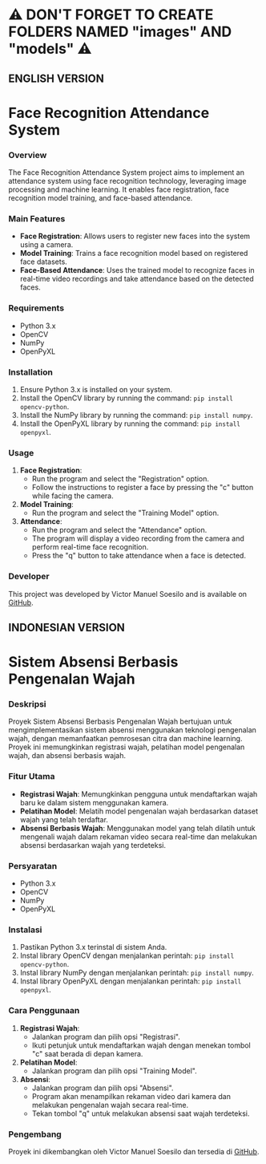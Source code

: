 # :warning: DON'T FORGET TO CREATE FOLDERS NAMED "images" AND "models" :warning:

## ENGLISH VERSION

# Face Recognition Attendance System

### Overview

The Face Recognition Attendance System project aims to implement an attendance system using face recognition technology, leveraging image processing and machine learning. It enables face registration, face recognition model training, and face-based attendance.

### Main Features

- **Face Registration**: Allows users to register new faces into the system using a camera.
- **Model Training**: Trains a face recognition model based on registered face datasets.
- **Face-Based Attendance**: Uses the trained model to recognize faces in real-time video recordings and take attendance based on the detected faces.

### Requirements

- Python 3.x
- OpenCV
- NumPy
- OpenPyXL

### Installation

1. Ensure Python 3.x is installed on your system.
2. Install the OpenCV library by running the command: `pip install opencv-python`.
3. Install the NumPy library by running the command: `pip install numpy`.
4. Install the OpenPyXL library by running the command: `pip install openpyxl`.

### Usage

1. **Face Registration**:
   - Run the program and select the "Registration" option.
   - Follow the instructions to register a face by pressing the "c" button while facing the camera.
2. **Model Training**:
   - Run the program and select the "Training Model" option.
3. **Attendance**:
   - Run the program and select the "Attendance" option.
   - The program will display a video recording from the camera and perform real-time face recognition.
   - Press the "q" button to take attendance when a face is detected.

### Developer

This project was developed by Victor Manuel Soesilo and is available on [GitHub](https://github.com/victorman01/).

## INDONESIAN VERSION

# Sistem Absensi Berbasis Pengenalan Wajah

### Deskripsi

Proyek Sistem Absensi Berbasis Pengenalan Wajah bertujuan untuk mengimplementasikan sistem absensi menggunakan teknologi pengenalan wajah, dengan memanfaatkan pemrosesan citra dan machine learning. Proyek ini memungkinkan registrasi wajah, pelatihan model pengenalan wajah, dan absensi berbasis wajah.

### Fitur Utama

- **Registrasi Wajah**: Memungkinkan pengguna untuk mendaftarkan wajah baru ke dalam sistem menggunakan kamera.
- **Pelatihan Model**: Melatih model pengenalan wajah berdasarkan dataset wajah yang telah terdaftar.
- **Absensi Berbasis Wajah**: Menggunakan model yang telah dilatih untuk mengenali wajah dalam rekaman video secara real-time dan melakukan absensi berdasarkan wajah yang terdeteksi.

### Persyaratan

- Python 3.x
- OpenCV
- NumPy
- OpenPyXL

### Instalasi

1. Pastikan Python 3.x terinstal di sistem Anda.
2. Instal library OpenCV dengan menjalankan perintah: `pip install opencv-python`.
3. Instal library NumPy dengan menjalankan perintah: `pip install numpy`.
4. Instal library OpenPyXL dengan menjalankan perintah: `pip install openpyxl`.

### Cara Penggunaan

1. **Registrasi Wajah**:
   - Jalankan program dan pilih opsi "Registrasi".
   - Ikuti petunjuk untuk mendaftarkan wajah dengan menekan tombol "c" saat berada di depan kamera.
2. **Pelatihan Model**:
   - Jalankan program dan pilih opsi "Training Model".
3. **Absensi**:
   - Jalankan program dan pilih opsi "Absensi".
   - Program akan menampilkan rekaman video dari kamera dan melakukan pengenalan wajah secara real-time.
   - Tekan tombol "q" untuk melakukan absensi saat wajah terdeteksi.

### Pengembang

Proyek ini dikembangkan oleh Victor Manuel Soesilo dan tersedia di [GitHub](https://github.com/victorman01/).
